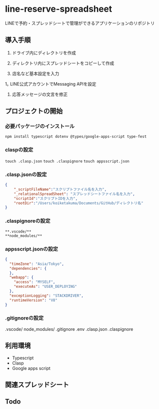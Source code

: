 # line-reserve-spreadsheet

LINEで予約・スプレッドシートで管理ができるアプリケーションのリポジトリ

## 導入手順

1. ドライブ内にディレクトリを作成

1. ディレクトリ内にスプレッドシートをコピーして作成

1. 店名など基本設定を入力

1｡ LINE公式アカウントでMessaging APIを設定

1. 応答メッセージの文言を修正

## プロジェクトの開始

### 必要パッケージのインストール

`npm install typescript dotenv @types/google-apps-script type-fest`

### claspの設定

`touch .clasp.json`
`touch .claspignore`
`touch appsscript.json`

### .clasp.jsonの設定

```json:clasp.json
{
    "_scriptFileName":"スクリプトファイル名を入力",
    "_relationalSpreadSheet": "スプレッドシートファイル名を入力",
    "scriptId":"スクリプトIDを入力",
    "rootDir":"/Users/koiketakuma/Documents/GitHub/ディレクトリ名"
}
```

### .claspignoreの設定

```.claspignore
**.vscode/**
**node_modules/**
```

### appsscript.jsonの設定

```json:appsscript.json
{
  "timeZone": "Asia/Tokyo",
  "dependencies": {
  },
  "webapp": {
    "access": "MYSELF",
    "executeAs": "USER_DEPLOYING"
  },
  "exceptionLogging": "STACKDRIVER",
  "runtimeVersion": "V8"
}
```

### .gitignoreの設定

.vscode/
node_modules/
.gitignore
.env
.clasp.json
.claspignore

## 利用環境

- Typescript
- Clasp
- Google apps script

## 関連スプレッドシート

## Todo
